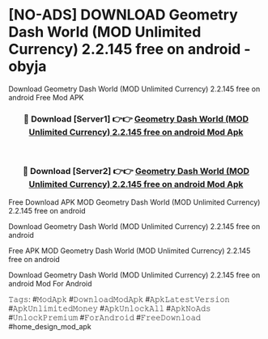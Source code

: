 # [NO-ADS] DOWNLOAD Geometry Dash World (MOD Unlimited Currency) 2.2.145 free on android - obyja
Download Geometry Dash World (MOD Unlimited Currency) 2.2.145 free on android Free Mod APK

<div align="center">
<h3>🔴 Download [Server1] 👉👉 <a href="https://apk-comot.site?title=Geometry_Dash_World_(MOD_Unlimited_Currency)_2.2.145_free_on_android">Geometry Dash World (MOD Unlimited Currency) 2.2.145 free on android Mod Apk</a></h3><br>

<h3>🔴 Download [Server2] 👉👉 <a href="https://apk-comot.site?title=Geometry_Dash_World_(MOD_Unlimited_Currency)_2.2.145_free_on_android">Geometry Dash World (MOD Unlimited Currency) 2.2.145 free on android Mod Apk</a></h3>
</div>


Free Download APK MOD Geometry Dash World (MOD Unlimited Currency) 2.2.145 free on android

Download Geometry Dash World (MOD Unlimited Currency) 2.2.145 free on android 

Free APK MOD Geometry Dash World (MOD Unlimited Currency) 2.2.145 free on android 

Download Geometry Dash World (MOD Unlimited Currency) 2.2.145 free on android Mod For Android

𝚃𝚊𝚐𝚜: #𝙼𝚘𝚍𝙰𝚙𝚔 #𝙳𝚘𝚠𝚗𝚕𝚘𝚊𝚍𝙼𝚘𝚍𝙰𝚙𝚔 #𝙰𝚙𝚔𝙻𝚊𝚝𝚎𝚜𝚝𝚅𝚎𝚛𝚜𝚒𝚘𝚗 #𝙰𝚙𝚔𝚄𝚗𝚕𝚒𝚖𝚒𝚝𝚎𝚍𝙼𝚘𝚗𝚎𝚢 #𝙰𝚙𝚔𝚄𝚗𝚕𝚘𝚌𝚔𝙰𝚕𝚕 #𝙰𝚙𝚔𝙽𝚘𝙰𝚍𝚜 #𝚄𝚗𝚕𝚘𝚌𝚔𝙿𝚛𝚎𝚖𝚒𝚞𝚖 #𝙵𝚘𝚛𝙰𝚗𝚍𝚛𝚘𝚒𝚍 #𝙵𝚛𝚎𝚎𝙳𝚘𝚠𝚗𝚕𝚘𝚊𝚍 #home_design_mod_apk